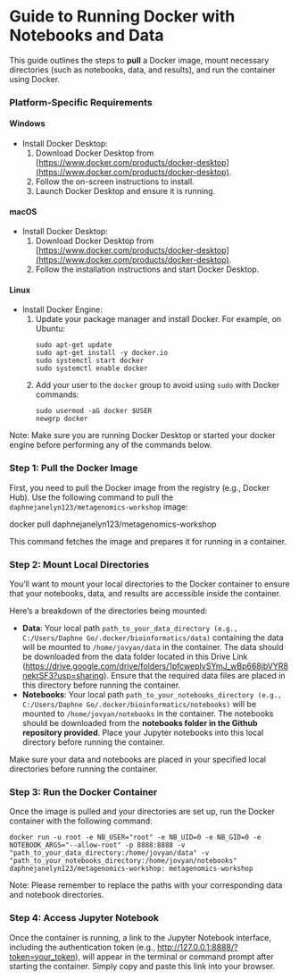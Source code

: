 # Guide to Running Docker with Notebooks and Data

This guide outlines the steps to **pull** a Docker image, mount necessary directories (such as notebooks, data, and results), and run the container using Docker.

### Platform-Specific Requirements

#### Windows
- Install Docker Desktop:
  1. Download Docker Desktop from [https://www.docker.com/products/docker-desktop](https://www.docker.com/products/docker-desktop).
  2. Follow the on-screen instructions to install.
  3. Launch Docker Desktop and ensure it is running.

#### macOS
- Install Docker Desktop:
  1. Download Docker Desktop from [https://www.docker.com/products/docker-desktop](https://www.docker.com/products/docker-desktop).
  2. Follow the installation instructions and start Docker Desktop.

#### Linux
- Install Docker Engine:
  1. Update your package manager and install Docker. For example, on Ubuntu:
     ```
     sudo apt-get update
     sudo apt-get install -y docker.io
     sudo systemctl start docker
     sudo systemctl enable docker
     ```
  2. Add your user to the `docker` group to avoid using `sudo` with Docker commands:
     ```
     sudo usermod -aG docker $USER
     newgrp docker
     ```
Note: Make sure you are running Docker Desktop or started your docker engine before performing any of the commands below.
### Step 1: Pull the Docker Image

First, you need to pull the Docker image from the registry (e.g., Docker Hub). Use the following command to pull the `daphnejanelyn123/metagenomics-workshop` image:

docker pull daphnejanelyn123/metagenomics-workshop

This command fetches the image and prepares it for running in a container.

### Step 2: Mount Local Directories

You’ll want to mount your local directories to the Docker container to ensure that your notebooks, data, and results are accessible inside the container.

Here’s a breakdown of the directories being mounted:
- **Data**: Your local path `path_to_your_data_directory (e.g., C:/Users/Daphne Go/.docker/bioinformatics/data)` containing the data will be mounted to  `/home/jovyan/data` in the container. The data should be downloaded from the data folder located in this Drive Link (https://drive.google.com/drive/folders/1pfcwepIvSYmJ_wBp668jbVYR8nekrSF3?usp=sharing). Ensure that the required data files are placed in this directory before running the container.
- **Notebooks**: Your local path `path_to_your_notebooks_directory (e.g., C:/Users/Daphne Go/.docker/bioinformatics/notebooks)` will be mounted to `/home/jovyan/notebooks` in the container. The notebooks should be downloaded from the **notebooks folder in the Github repository provided**. Place your Jupyter notebooks into this local directory before running the container.

Make sure your data and notebooks are placed in your specified local directories before running the container.

### Step 3: Run the Docker Container

Once the image is pulled and your directories are set up, run the Docker container with the following command:
```
docker run -u root -e NB_USER="root" -e NB_UID=0 -e NB_GID=0 -e NOTEBOOK_ARGS="--allow-root" -p 8888:8888 -v "path_to_your_data_directory:/home/jovyan/data" -v "path_to_your_notebooks_directory:/home/jovyan/notebooks" daphnejanelyn123/metagenomics-workshop: metagenomics-workshop
```

Note: Please remember to replace the paths with your corresponding data and notebook directories.

### Step 4: Access Jupyter Notebook

Once the container is running, a link to the Jupyter Notebook interface, including the authentication token (e.g., http://127.0.0.1:8888/?token=your_token), will appear in the terminal or command prompt after starting the container. Simply copy and paste this link into your browser.



